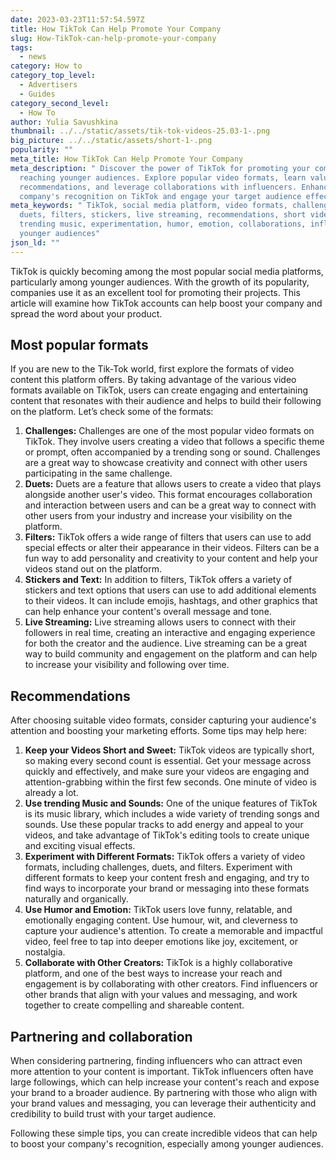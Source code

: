 ```yaml
---
date: 2023-03-23T11:57:54.597Z
title: How TikTok Can Help Promote Your Company
slug: How-TikTok-can-help-promote-your-company
tags:
  - news
category: How to
category_top_level:
  - Advertisers
  - Guides
category_second_level:
  - How To
author: Yulia Savushkina
thumbnail: ../../static/assets/tik-tok-videos-25.03-1-.png
big_picture: ../../static/assets/short-1-.png
popularity: ""
meta_title: How TikTok Can Help Promote Your Company
meta_description: " Discover the power of TikTok for promoting your company and
  reaching younger audiences. Explore popular video formats, learn valuable
  recommendations, and leverage collaborations with influencers. Enhance your
  company's recognition on TikTok and engage your target audience effectively."
meta_keywords: " TikTok, social media platform, video formats, challenges,
  duets, filters, stickers, live streaming, recommendations, short videos,
  trending music, experimentation, humor, emotion, collaborations, influencers,
  younger audiences"
json_ld: ""
---
```

TikTok is quickly becoming among the most popular social media platforms, particularly among younger audiences. With the growth of its popularity, companies use it as an excellent tool for promoting their projects. This article will examine how TikTok accounts can help boost your company and spread the word about your product.

## Most popular formats

If you are new to the Tik-Tok world, first explore the formats of video content this platform offers. By taking advantage of the various video formats available on TikTok, users can create engaging and entertaining content that resonates with their audience and helps to build their following on the platform. Let’s check some of the formats: 

1. **Challenges:** Challenges are one of the most popular video formats on TikTok. They involve users creating a video that follows a specific theme or prompt, often accompanied by a trending song or sound. Challenges are a great way to showcase creativity and connect with other users participating in the same challenge.
2. **Duets:** Duets are a feature that allows users to create a video that plays alongside another user's video. This format encourages collaboration and interaction between users and can be a great way to connect with other users from your industry and increase your visibility on the platform.
3. **Filters:** TikTok offers a wide range of filters that users can use to add special effects or alter their appearance in their videos. Filters can be a fun way to add personality and creativity to your content and help your videos stand out on the platform.
4. **Stickers and Text:** In addition to filters, TikTok offers a variety of stickers and text options that users can use to add additional elements to their videos. It can include emojis, hashtags, and other graphics that can help enhance your content's overall message and tone.
5. **Live Streaming:** Live streaming allows users to connect with their followers in real time, creating an interactive and engaging experience for both the creator and the audience. Live streaming can be a great way to build community and engagement on the platform and can help to increase your visibility and following over time.

## Recommendations 

After choosing suitable video formats, consider capturing your audience's attention and boosting your marketing efforts. Some tips may help here:

1. **Keep your Videos Short and Sweet:** TikTok videos are typically short, so making every second count is essential. Get your message across quickly and effectively, and make sure your videos are engaging and attention-grabbing within the first few seconds. One minute of video is already a lot.
2. **Use trending Music and Sounds:** One of the unique features of TikTok is its music library, which includes a wide variety of trending songs and sounds. Use these popular tracks to add energy and appeal to your videos, and take advantage of TikTok's editing tools to create unique and exciting visual effects.
3. **Experiment with Different Formats:** TikTok offers a variety of video formats, including challenges, duets, and filters. Experiment with different formats to keep your content fresh and engaging, and try to find ways to incorporate your brand or messaging into these formats naturally and organically.
4. **Use Humor and Emotion:** TikTok users love funny, relatable, and emotionally engaging content. Use humour, wit, and cleverness to capture your audience's attention. To create a memorable and impactful video, feel free to tap into deeper emotions like joy, excitement, or nostalgia.
5. **Collaborate with Other Creators:** TikTok is a highly collaborative platform, and one of the best ways to increase your reach and engagement is by collaborating with other creators. Find influencers or other brands that align with your values and messaging, and work together to create compelling and shareable content.

## Partnering and collaboration 

When considering partnering, finding influencers who can attract even more attention to your content is important. TikTok influencers often have large followings, which can help increase your content's reach and expose your brand to a broader audience. By partnering with those who align with your brand values and messaging, you can leverage their authenticity and credibility to build trust with your target audience.

Following these simple tips, you can create incredible videos that can help to boost your company's recognition, especially among younger audiences.
